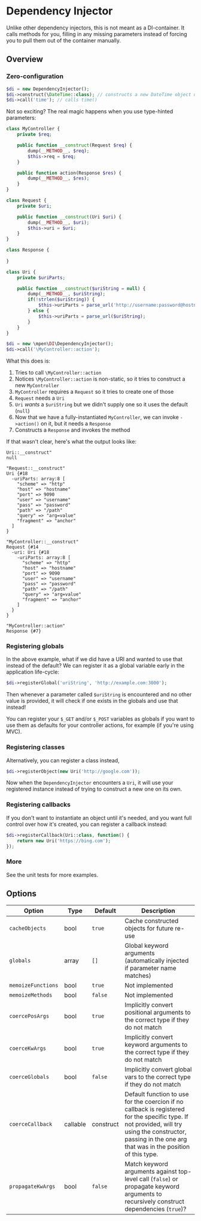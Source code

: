 # Dependency Injector

Unlike other dependency injectors, this is not meant as a DI-container. It calls methods for you, filling in any
missing parameters instead of forcing you to pull them out of the container manually.

## Overview

### Zero-configuration

```php
$di = new DependencyInjector();
$di->construct(\DateTime::class); // constructs a new DateTime object using default parameters (i.e. current time)
$di->call('time'); // calls time()
```

Not so exciting? The real magic happens when you use type-hinted parameters:

```php
class MyController {
    private $req;

    public function __construct(Request $req) {
        dump(__METHOD__, $req);
        $this->req = $req;
    }

    public function action(Response $res) {
        dump(__METHOD__, $res);
    }
}

class Request {
    private $uri;

    public function __construct(Uri $uri) {
        dump(__METHOD__, $uri);
        $this->uri = $uri;
    }
}

class Response {
    
}

class Uri {
    private $uriParts;

    public function __construct($uriString = null) {
        dump(__METHOD__, $uriString);
        if(!strlen($uriString)) {
            $this->uriParts = parse_url('http://username:password@hostname:9090/path?arg=value#anchor'); // TODO: get from $_REQUEST
        } else {
            $this->uriParts = parse_url($uriString);
        }
    }
}

$di = new \mpen\DI\DependencyInjector();
$di->call('\MyController::action');
```

What this does is:

1. Tries to call `\MyController::action`
2. Notices `\MyController::action` is non-static, so it tries to construct a new `MyController`
3. `MyController` requires a `Request` so it tries to create one of those
4. `Request` needs a `Uri`
5. `Uri` *wants* a `$uriString` but we didn't supply one so it uses the default (`null`)
6. Now that we have a fully-instantiated `MyController`, we can invoke `->action()` on it, but it needs a `Response`
7. Constructs a `Response` and invokes the method

If that wasn't clear, here's what the output looks like:

```
Uri::__construct"
null

"Request::__construct"
Uri {#18
  -uriParts: array:8 [
    "scheme" => "http"
    "host" => "hostname"
    "port" => 9090
    "user" => "username"
    "pass" => "password"
    "path" => "/path"
    "query" => "arg=value"
    "fragment" => "anchor"
  ]
}

"MyController::__construct"
Request {#14
  -uri: Uri {#18
    -uriParts: array:8 [
      "scheme" => "http"
      "host" => "hostname"
      "port" => 9090
      "user" => "username"
      "pass" => "password"
      "path" => "/path"
      "query" => "arg=value"
      "fragment" => "anchor"
    ]
  }
}

"MyController::action"
Response {#7}
```

### Registering globals

In the above example, what if we did have a URI and wanted to use that instead of the default? We can register it as
a global variable early in the application life-cycle:

```php
$di->registerGlobal('uriString', 'http://example.com:3000');
```

Then whenever a parameter called `$uriString` is encountered and no other value is provided, it will check if one
exists in the globals and use that instead!

You can register your `$_GET` and/or `$_POST` variables as globals if you want to use them as defaults for your
controller actions, for example (if you're using MVC).

### Registering classes

Alternatively, you can register a class instead,

```php
$di->registerObject(new Uri('http://google.com'));
```

Now when the `DependencyInjector` encounters a `Uri`, it will use your registered instance instead of trying
to construct a new one on its own.

### Registering callbacks

If you don't want to instantiate an object until it's needed, and you want full control over how it's created,
you can register a callback instead:

```php
$di->registerCallback(Uri::class, function() {
    return new Uri('https://bing.com');
});
```

### More

See the unit tests for more examples.

## Options


Option             | Type     | Default   | Description
------------------ | -------- | --------- | ---------------------------------------------------------------------------------
`cacheObjects`     | bool     | `true`    | Cache constructed objects for future re-use
`globals`          | array    | `[]`      | Global keyword arguments (automatically injected if parameter name matches)
`memoizeFunctions` | bool     | `true`    | Not implemented
`memoizeMethods`   | bool     | `false`   | Not implemented
`coercePosArgs`    | bool     | `true`    | Implicitly convert positional arguments to the correct type if they do not match
`coerceKwArgs`     | bool     | `true`    | Implicitly convert keyword arguments to the correct type if they do not match
`coerceGlobals`    | bool     | `false`   | Implicitly convert global vars to the correct type if they do not match
`coerceCallback`   | callable | construct | Default function to use for the coercion if no callback is registered for the specific type. If not provided, will try using the constructor, passing in the one arg that was in the position of this type.
`propagateKwArgs`  | bool     | `false`   | Match keyword arguments against top-level call (`false`) or propagate keyword arguments to recursively construct dependencies (`true`)?